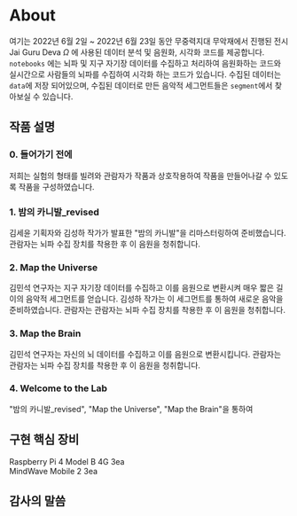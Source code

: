 # About
여기는 2022년 6월 2일 ~ 2022년 6월 23일 동안 무중력지대 무악재에서 진행된 전시 Jai Guru Deva $\Omega$ 에 사용된 데이터 분석 및 음원화, 시각화 코드를 제공합니다.
`notebooks` 에는 뇌파 및 지구 자기장 데이터를 수집하고 처리하여 음원화하는 코드와 실시간으로 사람들의 뇌파를 수집하여 시각화 하는 코드가 있습니다.
수집된 데이터는 `data`에 저장 되어있으며, 수집된 데이터로 만든 음악적 세그먼트들은 `segment`에서 찾아보실 수 있습니다.  

## 작품 설명
### 0. 들어가기 전에
저희는 실험의 형태를 빌려와 관람자가 작품과 상호작용하여 작품을 만들어나갈 수 있도록 작품을 구성하였습니다.

### 1. 밤의 카니발_revised
김세윤 기획자와 김성하 작가가 발표한 "밤의 카니발"을 리마스터링하여 준비했습니다.
관람자는 뇌파 수집 장치를 착용한 후 이 음원을 청취합니다.

### 2. Map the Universe
김민석 연구자는 지구 자기장 데이터를 수집하고 이를 음원으로 변환시켜 매우 짧은 길이의 음악적 세그먼트를 얻습니다.
김성하 작가는 이 세그먼트를 통하여 새로운 음악을 준비하였습니다.
관람자는 관람자는 뇌파 수집 장치를 착용한 후 이 음원을 청취합니다.

### 3. Map the Brain
김민석 연구자는 자신의 뇌 데이터를 수집하고 이를 음원으로 변환시킵니다.
관람자는 관람자는 뇌파 수집 장치를 착용한 후 이 음원을 청취합니다.

### 4. Welcome to the Lab
"밤의 카니발_revised", "Map the Universe", "Map the Brain"을 통하여

## 구현 핵심 장비
Raspberry Pi 4 Model B 4G 3ea  
MindWave Mobile 2 3ea  

## 감사의 말씀
